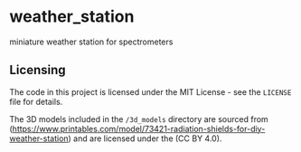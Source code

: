 # weather_station
miniature weather station for spectrometers

## Licensing

The code in this project is licensed under the MIT License - see the `LICENSE` file for details.

The 3D models included in the `/3d_models` directory are sourced from (https://www.printables.com/model/73421-radiation-shields-for-diy-weather-station) and are licensed under the (CC BY 4.0).
